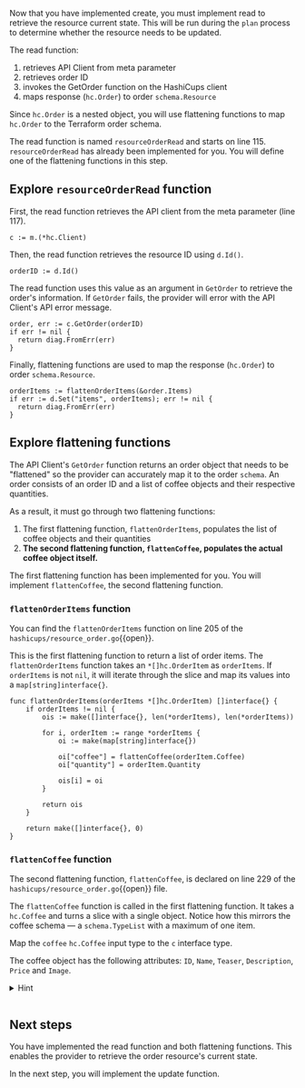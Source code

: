 Now that you have implemented create, you must implement read to retrieve the resource current state. This will be run during the `plan` process to determine whether the resource needs to be updated.

The read function:
1. retrieves API Client from meta parameter
1. retrieves order ID
1. invokes the GetOrder function on the HashiCups client
1. maps response (`hc.Order`) to order `schema.Resource`

Since `hc.Order` is a nested object, you will use flattening functions to map `hc.Order` to the Terraform order schema.

The read function is named `resourceOrderRead` and starts on line 115. `resourceOrderRead` has already been implemented for you. You will define one of the flattening functions in this step.

## Explore `resourceOrderRead` function

First, the read function retrieves the API client from the meta parameter (line 117).

```
c := m.(*hc.Client)
```

Then, the read function retrieves the resource ID using `d.Id()`.

```
orderID := d.Id()
```

The read function uses this value as an argument in `GetOrder` to retrieve the order's information. If `GetOrder` fails, the provider will error with the API Client's API error message.

```
order, err := c.GetOrder(orderID)
if err != nil {
  return diag.FromErr(err)
}
```

Finally, flattening functions are used to map the response (`hc.Order`) to order `schema.Resource`.

```
orderItems := flattenOrderItems(&order.Items)
if err := d.Set("items", orderItems); err != nil {
  return diag.FromErr(err)
}
```

## Explore flattening functions

The API Client's `GetOrder` function returns an order object that needs to be "flattened" so the provider can accurately map it to the order `schema`. An order consists of an order ID and a list of coffee objects and their respective quantities.

As a result, it must go through two flattening functions:

1. The first flattening function, `flattenOrderItems`, populates the list of coffee objects and their quantities
1. **The second flattening function, `flattenCoffee`, populates the actual coffee object itself.**

The first flattening function has been implemented for you. You will implement `flattenCoffee`, the second flattening function.

### `flattenOrderItems` function 

You can find the  `flattenOrderItems` function on line 205 of the `hashicups/resource_order.go`{{open}}. 

This is the first flattening function to return a list of order items. The `flattenOrderItems` function takes an `*[]hc.OrderItem` as `orderItems`. If `orderItems` is not `nil`, it will iterate through the slice and map its values into a `map[string]interface{}`.

```
func flattenOrderItems(orderItems *[]hc.OrderItem) []interface{} {
	if orderItems != nil {
		ois := make([]interface{}, len(*orderItems), len(*orderItems))

		for i, orderItem := range *orderItems {
			oi := make(map[string]interface{})

			oi["coffee"] = flattenCoffee(orderItem.Coffee)
			oi["quantity"] = orderItem.Quantity

			ois[i] = oi
		}

		return ois
	}

	return make([]interface{}, 0)
}
```

### `flattenCoffee` function 

The second flattening function, `flattenCoffee`, is declared on line 229 of the `hashicups/resource_order.go`{{open}} file. 

The `flattenCoffee` function is called in the first flattening function. It takes a `hc.Coffee` and turns a slice with a single object. Notice how this mirrors the coffee schema — a `schema.TypeList` with a maximum of one item.

Map the `coffee` `hc.Coffee` input type to the `c` interface type.

The coffee object has the following attributes: `ID`, `Name`, `Teaser`, `Description`, `Price` and `Image`.

<details style="padding-bottom: 1em;">
<summary>Hint</summary>

Add teh following code snippet to line 233. This maps `coffee` to the `c` interface type.

<pre class="file" data-filename="hashicups/resource_order.go" data-target="insert" data-marker="// ** | Map Coffee attributes">
```
// ** | Map Coffee attributes
	c["id"] = coffee.ID
	c["name"] = coffee.Name
	c["teaser"] = coffee.Teaser
	c["description"] = coffee.Description
	c["price"] = coffee.Price
	c["image"] = coffee.Image
```
</pre>
</details>

## Next steps

You have implemented the read function and both flattening functions. This enables the provider to retrieve the order resource's current state.

In the next step, you will implement the update function.